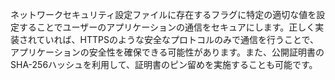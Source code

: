 ネットワークセキュリティ設定ファイルに存在するフラグに特定の適切な値を設定することでユーザーのアプリケーションの通信をセキュアにします。正しく実装されていれば、HTTPSのような安全なプロトコルのみで通信を行うことで、アプリケーションの安全性を確保できる可能性があります。また、公開証明書のSHA-256ハッシュを利用して、証明書のピン留めを実施することも可能です。